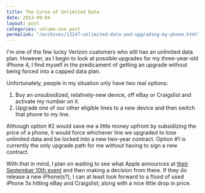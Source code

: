 ```yaml
---
title: The Curse of Unlimited Data
date: 2013-09-04
layout: post
categories: volume-one post
permalink: "/archives/13247-unlimited-data-and-upgrading-my-phone.html"
---
```



I'm one of the few lucky Verizon customers who still has an unlimited data plan. However, as I begin to look at possible upgrades for my three-year-old iPhone 4, I find myself in the predicament of getting an upgrade without being forced into a capped data plan.

Unfortunately, people in my situation only have two real options:

1. Buy an unsubsidized, relatively-new device, off eBay or Craigslist and activate my number on it.
2. Upgrade one of our other eligible lines to a new device and then switch that phone to my line.

Although option #2 would save me a little money upfront by subsidizing the price of a phone, it would force whichever line we upgraded to lose unlimited data and be locked into a new two-year contract. Option #1 is currently the only upgrade path for me _without_ having to sign a new contract.

With that in mind, I plan on waiting to see what Apple announces at [their September 10th event](http://www.loopinsight.com/2013/09/03/apple-announces-special-event-for-september-10/) and then making a decision from there. If they do release a new iPhone(s?), I can at least look forward to a flood of used iPhone 5s hitting eBay and Craigslist; along with a nice little drop in price.
